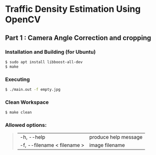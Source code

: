 # Traffic Density Estimation Using OpenCV

## Part 1 : Camera Angle Correction and cropping


### Installation and Building (for Ubuntu)
``` bash
$ sudo apt install libboost-all-dev  
$ make
```  

### Executing 
``` bash
$ ./main.out -f empty.jpg  
```  

### Clean Workspace
``` bash
$ make clean
```

### Allowed options:
> <table border="0">
 <tr>
    <td>-h, --help</td>
    <td>produce help message</td>
 </tr>
 <tr>
    <td>-f, --filename < filename > </td>
    <td>image filename</td>
 </tr>
</table>
